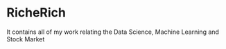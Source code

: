# RicheRich
It contains all of my work relating the Data Science, Machine Learning and Stock Market
